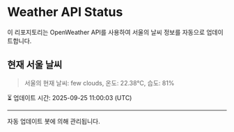 
# Weather API Status

이 리포지토리는 OpenWeather API를 사용하여 서울의 날씨 정보를 자동으로 업데이트합니다.

## 현재 서울 날씨
> 서울의 현재 날씨: few clouds, 온도: 22.38°C, 습도: 81%

⏳ 업데이트 시간: 2025-09-25 11:00:03 (UTC)

---
자동 업데이트 봇에 의해 관리됩니다.
